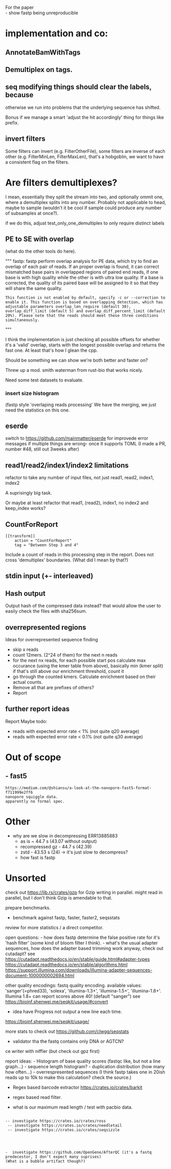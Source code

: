 For the paper   
    - show fastp being unreproducible


# implementation and co:

## AnnotateBamWithTags

## Demultiplex on tags.

##  seq modifying things should clear the labels, because
otherwise we run into problems that the underlying sequence has shifted.

Bonus if we manage a smart 'adjust the hit accordingly' thing for 
things like prefix.


## invert filters

Some filters can invert (e.g. FilterOtherFile), some filters are inverse of each other
(e.g. FilterMinLen, FilterMaxLen), that's a hobgoblin, 
we want to have a consistent flag on the filters.


# Are filters demultiplexes?
I mean, essentially they split the stream into two, 
and optionally ommit one, where a demultiplex splits
into any number. Probably not applicable to head,
maybe to sample (wouldn't it be cool if sample could produce
any number of subsamples at once?).

if we do this, adjust test_only_one_demultiplex
to only require distinct labels

## PE to SE with overlap 

(what do the other tools do here).

"""
   fastp: fastp perform overlap analysis for PE data, which try to find an overlap of each pair of reads. If an proper overlap is found, it can correct mismatched base pairs in overlapped regions of paired end reads, if one base is with high quality while the other is with ultra low quality. If a base is corrected, the quality of its paired base will be assigned to it so that they will share the same quality.  

    This function is not enabled by default, specify -c or --correction to enable it. This function is based on overlapping detection, which has adjustable parameters overlap_len_require (default 30), overlap_diff_limit (default 5) and overlap_diff_percent_limit (default 20%). Please note that the reads should meet these three conditions simultaneously.
"""

I think the implementation is just checking all possible offsets 
for whether it's a 'valid' overlap, starts with the longest possible overlap
and returns the fast one. At least that's how I glean the cpp.

Should be something we can show we're both better and faster on?

Threw up a mod. smith waterman from rust-bio that works nicely.

Need some test datasets to evaluate.

### insert size histogram 
  (fastp style 'overlaping reads processing'
    We have  the merging, we just need the statistics on this one.

## eserde

switch to https://github.com/mainmatter/eserde for improvede error messages 
if multiple things are wrong- once it supports TOML
(I made a PR, number #48, still out 3weeks after)


## read1/read2/index1/index2 limitations

refactor to take any number of input files, not just read1, read2, index1, index2

A suprisingly big task.

Or maybe at least refactor that read1, (read2), index1, no index2 and keep_index works?

## CountForReport

```
[[transform]]
    action = "CountForReport"
    tag = "Between Step 3 and 4"
```

Include a count of reads in this processing step in the report.
Does not cross 'demultiplex' boundaries. (What did I mean by that?)



## stdin input (+- interleaved)

## Hash output

Output hash of the compressed data instead? that would allow the user to easily
check the files with sha256sum.


## overrepresented regions
 
 Ideas for overrepresented sequence finding
 - skip x reads
 - count 12mers. (2^24 of them) for the next n reads
 - for the next nx reads, 
     for each possible start pos
       calculate max occurance (using the kmer table from above),
       basically min (kmer split)
       if that's still above our enrichment threshold, count it
 - go through the counted kmers. Calculate enrichment based on their 
   actual counts. 
 - Remove all that are prefixes of others?
 - Report
       
 

## further report ideas

Report Maybe todo:

- reads with expected error rate < 1% (not quite q20 average)
- reads with expected error rate < 0.1% (not quite q30 average)


# Out of scope

## - fast5 

    https://medium.com/@shiansu/a-look-at-the-nanopore-fast5-format-f711999e2ff6
    nanopore squiggle data.
    apparently no formal spec.

# Other

- why are we slow in decompressing ERR13885883
    - as is                 ~ 44.7 s  (43.07 without output)
    - recompressed gz       - 44.7 s (42.39)
    - zstd                  - 43.53 s (24) 
    -> it's just slow to decompress?
    - how fast is fastp



# Unsorted


check out https://lib.rs/crates/gzp for Gzip writing in parallel.
might read in parallel, but I don't think Gzip is amendable to that.

prepare benchmarks.
- benchmark against fastp, faster, faster2, seqsstats


review  for more statistics / a direct competitor.


open questions:
    - how does fastp determine the false positive rate for it's 'hash filter' (some kind of bloom filter I think).
    - what's the usual adapter sequences, how does the adapter based trimming work anyway, check out cutadapt?
        see https://cutadapt.readthedocs.io/en/stable/guide.html#adapter-types
        https://cutadapt.readthedocs.io/en/stable/algorithms.html
        https://support.illumina.com/downloads/illumina-adapter-sequences-document-1000000002694.html


other quality encodings:
 fastq quality encoding. available values: 'sanger'(=phred33), 'solexa',
                             'illumina-1.3+', 'illumina-1.5+', 'illumina-1.8+'.
Illumina 1.8+ can report scores above 40!
(default "sanger")
 see https://bioinf.shenwei.me/seqkit/usage/#convert


- idea have Progress not output a new line each time.

https://bioinf.shenwei.me/seqkit/usage/

more stats to check out https://github.com/clwgg/seqstats

- validator tha the fastq contains only DNA or AGTCN?

ce writer with niffler  (but check out gpz first)

report ideas:
    -  Histogram of base quality scores (fastqc like, but not a line graph...)
    - sequence length histogram?
    - duplication distribution (how many how often...)
    - overrespresented sequences
        (I think fastp takes one in 20ish reads up to 10k to make this calculation? check the source.)



- Regex based barcode extractor https://crates.io/crates/barkit
- regex based read filter.


- what is our maximum read length / test with pacbio data.

```
    
-- investigate https://crates.io/crates/ross
 -- investigate https://crates.io/crates/needletail
 -- investigate https://crates.io/crates/seqsizzle
 
 
    
 
-  investigate https://github.com/OpenGene/AfterQC (it's a fastq predecestor, I don't expect many suprises)
(What is a bubble artifact though?)

